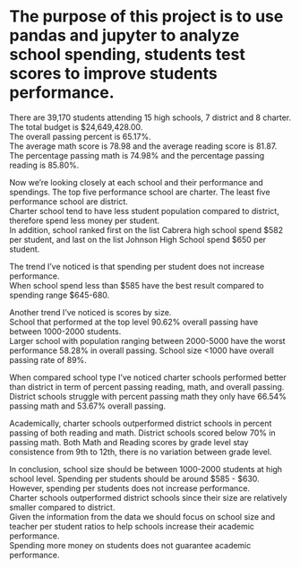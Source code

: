 # The purpose of this project is to use pandas and jupyter to analyze school spending, students test scores to improve students performance.


There are 39,170 students attending 15 high schools, 7 district and 8 charter.  
The total budget is $24,649,428.00.  
The overall passing percent is 65.17%.  
The average math score is 78.98 and the average reading score is 81.87.  
The percentage passing math is 74.98% and the percentage passing reading is 85.80%.  



Now we’re looking closely at each school and their performance and spendings.
The top five performance school are charter.  The least five performance school are district.  
Charter school tend to have less student population compared to district, therefore spend less money per student.  
In addition, school ranked first on the list Cabrera high school spend $582 per student, and last on the list Johnson High School spend $650 per student. 

The trend I’ve noticed is that spending per student does not increase performance.  
When school spend less than $585 have the best result compared to spending range $645-680. 

Another trend I’ve noticed is scores by size.  
School that performed at the top level 90.62% overall passing have between 1000-2000 students.  
Larger school with population ranging between 2000-5000 have the worst performance 58.28% in overall passing. 
School size <1000 have overall passing rate of 89%.

When compared school type I’ve noticed charter schools performed better than district in term of percent passing reading, math, and overall passing. 
District schools struggle with percent passing math they only have 66.54% passing math and 53.67% overall passing. 

Academically, charter schools outperformed district schools in percent passing of both reading and math. 
District schools scored below 70% in passing math.  Both Math and Reading scores by grade level stay consistence from 9th to 12th, there is no variation between grade level.

In conclusion, school size should be between 1000-2000 students at high school level. 
Spending per students should be around $585 - $630.  However, spending per students does not increase performance.  
Charter schools outperformed district schools since their size are relatively smaller compared to district.  
Given the information from the data we should focus on school size and teacher per student ratios to help schools increase their academic performance.  
Spending more money on students does not guarantee academic performance.
